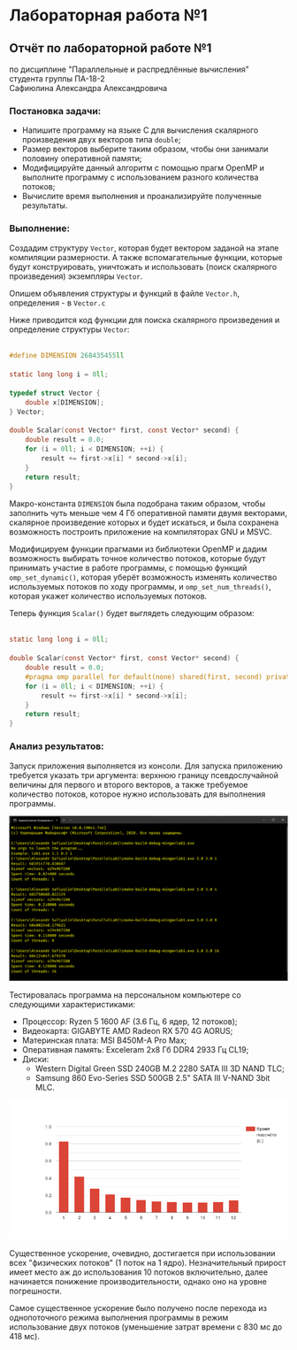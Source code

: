 # Лабораторная работа №1

## Отчёт по лабораторной работе №1

по дисциплине "Параллельные и распредлённые вычисления"<br/>
студента группы ПА-18-2<br/>
Сафиюлина Александра Александровича<br/>

### Постановка задачи:

* Напишите программу на языке C для вычисления скалярного произведения двух векторов типа ``double``;
* Размер векторов выберите таким образом, чтобы они занимали половину оперативной памяти;
* Модифицируйте данный алгоритм с помощью прагм OpenMP и выполните программу с использованием разного количества 
  потоков;
* Вычислите время выполнения и проанализируйте полученные результаты.

### Выполнение:

Создадим структуру ``Vector``, которая будет вектором заданой на этапе
компиляции размерности. А также вспомагательные функции,
которые будут конструировать, уничтожать и использовать
(поиск скалярного произведения) экземпляры ``Vector``.

Опишем объявления структуры и функций в файле ``Vector.h``,
определения - в ``Vector.c``

Ниже приводится код функции для поиска скалярного произведения
и определение структуры ``Vector``:

````C

#define DIMENSION 268435455ll

static long long i = 0ll;

typedef struct Vector {
	double x[DIMENSION];
} Vector;

double Scalar(const Vector* first, const Vector* second) {
    double result = 0.0;
    for (i = 0ll; i < DIMENSION; ++i) {
        result += first->x[i] * second->x[i];
    }
    return result;
}

````

Макро-константа ``DIMENSION`` была подобрана таким образом,
чтобы заполнить чуть меньше чем 4 Гб оперативной памяти
двумя векторами, скалярное произведение которых и будет искаться,
и была сохранена возможность построить приложение на компиляторах
GNU и MSVC.

Модифицируем функции прагмами из библиотеки OpenMP и
дадим возможность выбирать точное количество потоков, которые
будут принимать участие в работе программы, с помощью функций
``	omp_set_dynamic()``, которая уберёт возможность
изменять количество используемых потоков по ходу программы,
и ``omp_set_num_threads()``, которая укажет количество
используемых потоков.

Теперь функция ``Scalar()`` будет выглядеть следующим образом:

````C

static long long i = 0ll;

double Scalar(const Vector* first, const Vector* second) {
    double result = 0.0;
    #pragma omp parallel for default(none) shared(first, second) private(i) reduction(+: result)
    for (i = 0ll; i < DIMENSION; ++i) {
        result += first->x[i] * second->x[i];
    }
    return result;
}

````

### Анализ результатов:

Запуск приложения выполняется из консоли. Для запуска приложению требуется
указать три аргумента: верхнюю границу псевдослучайной величины для первого и
второго векторов, а также требуемое количество потоков, которое нужно
использовать для выполнения программы.

<img src="img/ConsoleScreen.png" alt="Тут будет скрин из консоли"/>

Тестировалась программа на персональном компьютере со следующими
характеристиками:

* Процессор: Ryzen 5 1600 AF (3.6 Гц, 6 ядер, 12 потоков);
* Видеокарта: GIGABYTE AMD Radeon RX 570 4G AORUS;
* Материнская плата: MSI B450M-A Pro Max;
* Оперативная память: Exceleram 2x8 Гб DDR4 2933 Гц CL19;
* Диски:
  * Western Digital Green SSD 240GB M.2 2280 SATA III 3D NAND TLC;
  * Samsung 860 Evo-Series SSD 500GB 2.5" SATA III V-NAND 3bit MLC.
  
<img src="img/Chart.png" alt="Тут будет диаграмма"/>

Существенное ускорение, очевидно, достигается при использовании всех
"физических потоков" (1 поток на 1 ядро). Незначительный прирост
имеет место аж до использования 10 потоков включительно, далее начинается
понижение производительности, однако оно на уровне погрешности.

Самое существенное ускорение было получено после перехода из
однопоточного режима выполнения программы в режим использование двух
потоков (уменьшение затрат времени с 830 мс до 418 мс).
